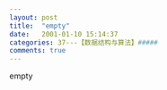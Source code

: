 ```yaml
---
layout: post
title:  "empty"
date:   2001-01-10 15:14:37
categories: 37---【数据结构与算法】#####
comments: true
---
```

empty
